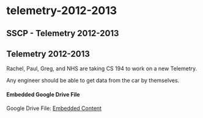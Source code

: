 # telemetry-2012-2013

## SSCP - Telemetry 2012-2013

## Telemetry 2012-2013

Rachel, Paul, Greg, and NHS are taking CS 194 to work on a new Telemetry.&#x20;

Any engineer should be able to get data from the car by themselves.

#### Embedded Google Drive File

Google Drive File: [Embedded Content](https://drive.google.com/embeddedfolderview?id=1EvUJOV4YX2-l5FJSVOhsy3hxEvneFDO9#list)
